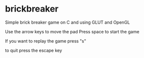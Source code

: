 # brickbreaker

Simple brick breaker game on C and using GLUT and OpenGL

Use the arrow keys to move the pad
Press space to start the game

If you want to replay the game press "s"

to quit press the escape key
